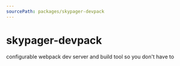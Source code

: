 ```yaml
---
sourcePath: packages/skypager-devpack
---
```


# skypager-devpack

configurable webpack dev server and build tool so you don't have to
